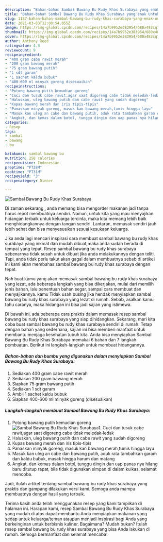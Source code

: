 ```yaml
---
description: "Bahan-bahan Sambal Bawang Bu Rudy Khas Surabaya yang enak Untuk Jualan"
title: "Bahan-bahan Sambal Bawang Bu Rudy Khas Surabaya yang enak Untuk Jualan"
slug: 1187-bahan-bahan-sambal-bawang-bu-rudy-khas-surabaya-yang-enak-untuk-jualan
date: 2021-03-03T12:00:54.055Z
image: https://img-global.cpcdn.com/recipes/14a7b9952e383954/680x482cq70/sambal-bawang-bu-rudy-khas-surabaya-foto-resep-utama.jpg
thumbnail: https://img-global.cpcdn.com/recipes/14a7b9952e383954/680x482cq70/sambal-bawang-bu-rudy-khas-surabaya-foto-resep-utama.jpg
cover: https://img-global.cpcdn.com/recipes/14a7b9952e383954/680x482cq70/sambal-bawang-bu-rudy-khas-surabaya-foto-resep-utama.jpg
author: Anthony Reed
ratingvalue: 4.8
reviewcount: 9
recipeingredient:
- "400 gram cabe rawit merah"
- "200 gram bawang merah"
- "75 gram bawang putih"
- "1 sdt garam"
- "1 sachet kaldu bubuk"
- "400-600 ml minyak goreng disesuaikan"
recipeinstructions:
- "Potong bawang putih kemudian goreng"
- "Cuci dan tusuk cabe rawit,agar saat digoreng cabe tidak meledak-ledak"
- "Haluskan, uleg bawang putih dan cabe rawit yang sudah digoreng"
- "Kupas bawang merah dan iris tipis-tipis"
- "Panaskan minyak goreng, masuk kan bawang merah,tumis hingga layu"
- "Masuk kan uleg an cabe dan bawang putih, aduk rata tambahkan garam dan kaldu bubuk, masak hingga harum dan matang"
- "Angkat, dan kemas dalam botol, tunggu dingin dan uap panas nya hilang baru ditutup rapat, bila tidak digunakan simpan di dalam kulkas, selamat mencoba."
categories:
- Resep
tags:
- sambal
- bawang
- bu

katakunci: sambal bawang bu 
nutrition: 258 calories
recipecuisine: Indonesian
preptime: "PT28M"
cooktime: "PT31M"
recipeyield: "3"
recipecategory: Dinner

---
```



![Sambal Bawang Bu Rudy Khas Surabaya](https://img-global.cpcdn.com/recipes/14a7b9952e383954/680x482cq70/sambal-bawang-bu-rudy-khas-surabaya-foto-resep-utama.jpg)

Di zaman  sekarang , anda memang bisa mengorder makanan jadi tanpa harus repot membuatnya sendiri. Namun, untuk kita yang mau menyajikan hidangan terbaik untuk keluarga tercinta, maka kita memang lebih baik menghidangkannya dengan tangan sendiri. Lantaran, memasak sendiri jauh lebih sehat dan bisa menyesuaikan sesuai kesukaan keluarga.

Jika anda lagi mencari inspirasi cara membuat sambal bawang bu rudy khas surabaya yang nikmat dan mudah dibuat,maka anda sudah berada di tempat yang tepat. Resep sambal bawang bu rudy khas surabaya  sebenarnya tidak susah untuk dibuat jika anda melakukannya dengan teliti. Tapi, anda tidak perlu takut akan gagal dalam membuatnya 
sebab di artikel ini kami akan membahas sambal bawang bu rudy khas surabaya dengan tepat.  



Nah buat kamu yang akan memasak sambal bawang bu rudy khas surabaya yang lezat, ada beberapa langkah yang bisa dikerjakan, mulai dari memilih jenis bahan, lalu penentuan bahan segar, sampai cara membuat dan menyajikannya. kamu Tidak usah pusing jika hendak menyiapkan sambal bawang bu rudy khas surabaya yang lezat di rumah. Sebab, asalkan kamu  tahu caranya, maka hidangan ini bisa jadi sajian yang istimewa.

Di bawah ini, ada beberapa cara praktis  dalam memasak resep sambal bawang bu rudy khas surabaya yang siap dihidangkan. Sekarang, mari kita coba buat sambal bawang bu rudy khas surabaya sendiri di rumah. Tetap dengan bahan yang sederhana, sajian ini bisa memberi manfaat untuk membantu menjaga kesehatan tubuh kita. Anda bisa menyiapkan Sambal Bawang Bu Rudy Khas Surabaya memakai 6 bahan dan 7 langkah pembuatan. Berikut ini langkah-langkah untuk membuat hidangannya.

<!--inarticleads1-->

##### Bahan-bahan dan bumbu yang digunakan dalam menyiapkan Sambal Bawang Bu Rudy Khas Surabaya:

1. Sediakan 400 gram cabe rawit merah
1. Sediakan 200 gram bawang merah
1. Siapkan 75 gram bawang putih
1. Sediakan 1 sdt garam
1. Ambil 1 sachet kaldu bubuk
1. Siapkan 400-600 ml minyak goreng (disesuaikan)




<!--inarticleads2-->

##### Langkah-langkah membuat Sambal Bawang Bu Rudy Khas Surabaya:

1. Potong bawang putih kemudian goreng
<img src="https://img-global.cpcdn.com/steps/95f3002d143366f6/160x128cq70/sambal-bawang-bu-rudy-khas-surabaya-langkah-memasak-1-foto.jpg" alt="Sambal Bawang Bu Rudy Khas Surabaya">1. Cuci dan tusuk cabe rawit,agar saat digoreng cabe tidak meledak-ledak
1. Haluskan, uleg bawang putih dan cabe rawit yang sudah digoreng
1. Kupas bawang merah dan iris tipis-tipis
1. Panaskan minyak goreng, masuk kan bawang merah,tumis hingga layu
1. Masuk kan uleg an cabe dan bawang putih, aduk rata tambahkan garam dan kaldu bubuk, masak hingga harum dan matang
1. Angkat, dan kemas dalam botol, tunggu dingin dan uap panas nya hilang baru ditutup rapat, bila tidak digunakan simpan di dalam kulkas, selamat mencoba.




Jadi, itulah artikel tentang  sambal bawang bu rudy khas surabaya  yang praktis dan gampang dilakukan versi kami. Semoga anda mampu membuatnya dengan hasil yang terbaik. 

Terima kasih anda telah menggunakan resep yang kami tampilkan di halaman ini. Harapan kami, resep  Sambal Bawang Bu Rudy Khas Surabaya yang mudah di atas dapat membantu Anda menyiapkan makanan yang sedap untuk keluarga/teman ataupun menjadi inspirasi bagi Anda yang berkeinginan untuk berbisnis kuliner. Bagaimana? Mudah bukan? Itulah resep sambal bawang bu rudy khas surabaya yang bisa Anda lakukan di rumah. Semoga bermanfaat dan selamat mencoba!

